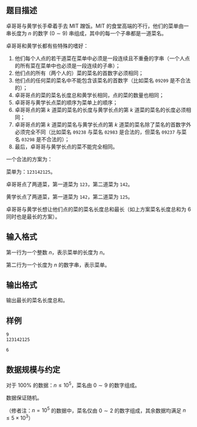 ## 题目描述

卓哥哥与黄学长手牵着手去 MIT 蹭饭。MIT 的食堂高端的不行，他们的菜单由一串长度为 $n$ 的数字 $(0\sim 9)$ 串组成，其中的每一个子串都是一道菜名。

卓哥哥和黄学长都有些特殊的嗜好：

1. 他们每个人点的若干道菜在菜单中必须是一段连续且不重叠的字串（一个人点的所有菜在菜单中也必须是一段连续的子串）；
2. 他们点的所有（两个人的）菜的菜名的首数字必须相同；
3. 他们点的任何菜的菜名中不能包含该菜名的首数字（比如菜名 `09209` 是不合法的）；
4. 卓哥哥点的菜的菜名长度总和黄学长相同，点的菜的数量也相同；
5. 卓哥哥与黄学长点菜的顺序为菜单上的顺序；
6. 卓哥哥点的第 $k$ 道菜的菜名的长度与黄学长点的第 $k$ 道菜的菜名的长度必须相同；
7. 卓哥哥点的第 $k$ 道菜的菜名与黄学长点的第 $k$ 道菜的菜名除了菜名的首数字外必须完全不同（比如菜名 `09238` 与菜名 `02983` 是合法的，但菜名 `09237` 与菜名 `03298` 是不合法的）；
8. 最后，卓哥哥与黄学长点的菜不能完全相同。

一个合法的方案为：

菜单为：`123142125`。

卓哥哥点了两道菜，第一道菜为 `123`，第二道菜为 `142`。

黄学长点了两道菜，第一道菜为 `142`，第二道菜为 `125`。

卓哥哥与黄学长想让他们点的菜的菜名长度总和最长（如上方案菜名长度总和为 $6$ 同时也是最长的方案）。

## 输入格式

第一行为一个整数 $n$，表示菜单的长度为 $n$。

第二行为一个长度为 $n$ 的数字串，表示菜单。

## 输出格式

输出最长的菜名长度总和。

## 样例
```input1
9
123142125
```
```output1
6
```
## 数据规模与约定

对于 $100\%$ 的数据：$n \le 10^5$，菜名由 $0\sim 9$ 的数字组成。

数据保证随机。

（修者注：$n=10^5$ 的数据中，菜名仅由 $0\sim 2$ 的数字组成，其余数据均满足 $n\le 5\times 10^3$）